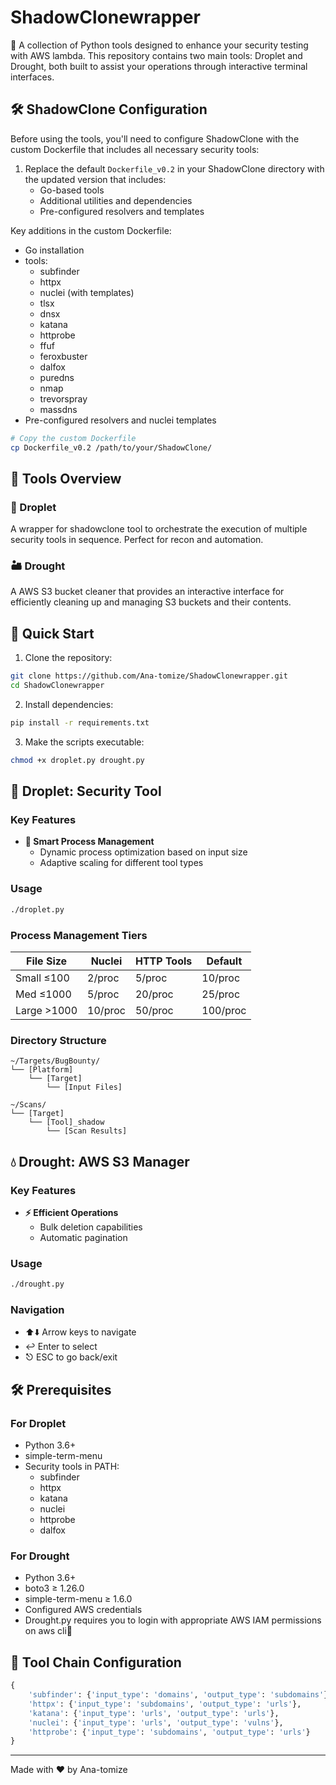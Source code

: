 # ShadowClonewrapper

🚀 A collection of Python tools designed to enhance your security testing with AWS lambda. This repository contains two main tools: Droplet and Drought, both built to assist your operations through interactive terminal interfaces.



## 🛠️ ShadowClone Configuration

Before using the tools, you'll need to configure ShadowClone with the custom Dockerfile that includes all necessary security tools:

1. Replace the default `Dockerfile_v0.2` in your ShadowClone directory with the updated version that includes:
   - Go-based tools
   - Additional utilities and dependencies
   - Pre-configured resolvers and templates

Key additions in the custom Dockerfile:
- Go installation
- tools:
  - subfinder
  - httpx
  - nuclei (with templates)
  - tlsx
  - dnsx
  - katana
  - httprobe
  - ffuf
  - feroxbuster
  - dalfox
  - puredns
  - nmap
  - trevorspray
  - massdns
- Pre-configured resolvers and nuclei templates

```bash
# Copy the custom Dockerfile
cp Dockerfile_v0.2 /path/to/your/ShadowClone/
```



## 🔧 Tools Overview

### 🌊 Droplet
A wrapper for shadowclone tool to orchestrate the execution of multiple security tools in sequence. Perfect for recon and automation.

### 🏜️ Drought
A AWS S3 bucket cleaner that provides an interactive interface for efficiently cleaning up and managing S3 buckets and their contents.

## 🚀 Quick Start

1. Clone the repository:
```bash
git clone https://github.com/Ana-tomize/ShadowClonewrapper.git
cd ShadowClonewrapper
```

2. Install dependencies:
```bash
pip install -r requirements.txt
```

3. Make the scripts executable:
```bash
chmod +x droplet.py drought.py
```

## 🎯 Droplet: Security Tool  

### Key Features
- **🧠 Smart Process Management**
  - Dynamic process optimization based on input size
  - Adaptive scaling for different tool types

### Usage
```bash
./droplet.py
```

### Process Management Tiers
| File Size   | Nuclei | HTTP Tools | Default |
|------------|--------|------------|----------|
| Small ≤100 | 2/proc | 5/proc     | 10/proc  |
| Med ≤1000  | 5/proc | 20/proc    | 25/proc  |
| Large >1000| 10/proc| 50/proc    | 100/proc |

### Directory Structure
```
~/Targets/BugBounty/
└── [Platform]
    └── [Target]
        └── [Input Files]

~/Scans/
└── [Target]
    └── [Tool]_shadow
        └── [Scan Results]
```

## 💧 Drought: AWS S3 Manager

### Key Features

- **⚡ Efficient Operations**
  - Bulk deletion capabilities
  - Automatic pagination

### Usage
```bash
./drought.py
```

### Navigation
- ⬆️⬇️ Arrow keys to navigate
- ↩️ Enter to select
- ⎋ ESC to go back/exit

## 🛠️ Prerequisites

### For Droplet
- Python 3.6+
- simple-term-menu
- Security tools in PATH:
  - subfinder
  - httpx
  - katana
  - nuclei
  - httprobe
  - dalfox
    

### For Drought
- Python 3.6+
- boto3 ≥ 1.26.0
- simple-term-menu ≥ 1.6.0
- Configured AWS credentials
- Drought.py requires you to login with appropriate AWS IAM permissions on aws cli🔐 

## 🔄 Tool Chain Configuration

```python
{
    'subfinder': {'input_type': 'domains', 'output_type': 'subdomains'},
    'httpx': {'input_type': 'subdomains', 'output_type': 'urls'},
    'katana': {'input_type': 'urls', 'output_type': 'urls'},
    'nuclei': {'input_type': 'urls', 'output_type': 'vulns'},
    'httprobe': {'input_type': 'subdomains', 'output_type': 'urls'}
}
```

---
Made with ❤️ by Ana-tomize
